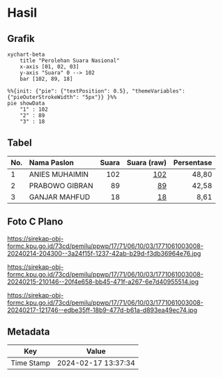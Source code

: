 # Hasil

## Grafik

```mermaid
xychart-beta
    title "Perolehan Suara Nasional"
    x-axis [01, 02, 03]
    y-axis "Suara" 0 --> 102
    bar [102, 89, 18]
```

```mermaid
%%{init: {"pie": {"textPosition": 0.5}, "themeVariables": {"pieOuterStrokeWidth": "5px"}} }%%
pie showData
    "1" : 102
    "2" : 89
    "3" : 18
```

## Tabel

| No. | Nama Paslon    | Suara | Suara (raw) | Persentase |
|:--- |:-------------- | -----:| -----------:| ----------:|
| 1   | ANIES MUHAIMIN | 102   | [102][p-1]  | 48,80      |
| 2   | PRABOWO GIBRAN | 89    | [89][p-2]   | 42,58      |
| 3   | GANJAR MAHFUD  | 18    | [18][p-3]   | 8,61       |


[p-1]: https://github.com/gigit-pemilu/pemilu-2024/blob/main/pilpres/hitung-suara/sub/17-bengkulu/sub/71-kota-bengkulu/sub/06-ratu-agung/sub/1003-nusa-indah/sub/008-tps/sub/paslon-1.txt
[p-2]: https://github.com/gigit-pemilu/pemilu-2024/blob/main/pilpres/hitung-suara/sub/17-bengkulu/sub/71-kota-bengkulu/sub/06-ratu-agung/sub/1003-nusa-indah/sub/008-tps/sub/paslon-2.txt
[p-3]: https://github.com/gigit-pemilu/pemilu-2024/blob/main/pilpres/hitung-suara/sub/17-bengkulu/sub/71-kota-bengkulu/sub/06-ratu-agung/sub/1003-nusa-indah/sub/008-tps/sub/paslon-3.txt

## Foto C Plano

https://sirekap-obj-formc.kpu.go.id/73cd/pemilu/ppwp/17/71/06/10/03/1771061003008-20240214-204300--3a24f15f-1237-42ab-b29d-f3db36964e76.jpg

https://sirekap-obj-formc.kpu.go.id/73cd/pemilu/ppwp/17/71/06/10/03/1771061003008-20240215-210146--20f4e658-bb45-471f-a267-6e7d40955514.jpg

https://sirekap-obj-formc.kpu.go.id/73cd/pemilu/ppwp/17/71/06/10/03/1771061003008-20240217-121746--edbe35ff-18b9-477d-b61a-d893ea49ec74.jpg


## Metadata

| Key        | Value               |
| ---------- | ------------------- |
| Time Stamp | 2024-02-17 13:37:34 |



